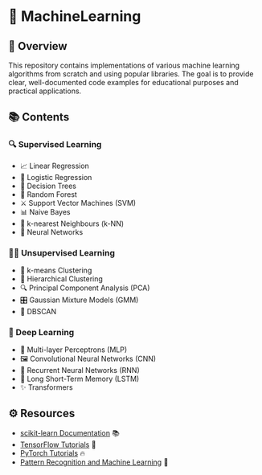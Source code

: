 # 🧠 MachineLearning

## 🌟 Overview
This repository contains implementations of various machine learning algorithms from scratch and using popular libraries. The goal is to provide clear, well-documented code examples for educational purposes and practical applications.

## 📚 Contents
### 🔍 Supervised Learning
* 📈 Linear Regression
* 🎯 Logistic Regression
* 🌳 Decision Trees
* 🌲 Random Forest
* ⚔️ Support Vector Machines (SVM)
* 📊 Naive Bayes
* 👫 k-nearest Neighbours (k-NN)
* 🧠 Neural Networks

### 🕵️‍♂️ Unsupervised Learning
* 🔢 k-means Clustering
* 🌲 Hierarchical Clustering
* 🔍 Principal Component Analysis (PCA)
* 🎛️ Gaussian Mixture Models (GMM)
* 🌌 DBSCAN

### 🤖 Deep Learning
* 🧠 Multi-layer Perceptrons (MLP)
* 🖼️ Convolutional Neural Networks (CNN)
* 🔄 Recurrent Neural Networks (RNN)
* 🧠 Long Short-Term Memory (LSTM)
* ✨ Transformers

## ⚙️ Resources
* [scikit-learn Documentation](https://scikit-learn.org/stable/) 📚
* [TensorFlow Tutorials](https://www.tensorflow.org/tutorials?hl=es-419) 🧠
* [PyTorch Tutorials](https://docs.pytorch.org/tutorials/) 🔥
* [Pattern Recognition and Machine Learning](https://link.springer.com/book/9780387310732) 📘
